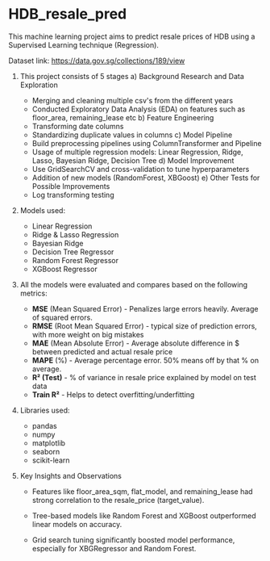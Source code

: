 # HDB_resale_pred
This machine learning project aims to predict resale prices of HDB using a Supervised Learning technique (Regression).

Dataset link: https://data.gov.sg/collections/189/view

1. This project consists of 5 stages 
  a) Background Research and Data Exploration
    - Merging and cleaning multiple csv's from the different years
    - Conducted Exploratory Data Analysis (EDA) on features such as floor_area, remaining_lease etc 
  b) Feature Engineering
    - Transforming date columns
    - Standardizing duplicate values in columns 
  c) Model Pipeline
    - Build preprocessing pipelines using ColumnTransformer and Pipeline
    - Usage of multiple regression models: Linear Regression, Ridge, Lasso, Bayesian Ridge, Decision Tree
  d) Model Improvement
    - Use GridSearchCV and cross-validation to tune hyperparameters
    - Addition of new models (RandomForest, XBGoost)
  e) Other Tests for Possible Improvements
    - Log transforming testing
  
2. Models used:
   - Linear Regression
   - Ridge & Lasso Regression
   - Bayesian Ridge
   - Decision Tree Regressor
   - Random Forest Regressor
   - XGBoost Regressor

3. All the models were evaluated and compares based on the following metrics: 
   - **MSE** (Mean Squared Error) - Penalizes large errors heavily. Average of squared errors.  
   - **RMSE** (Root Mean Squared Error) - typical size of prediction errors, with more weight on big mistakes 
   - **MAE** (Mean Absolute Error) - Average absolute difference in $ between predicted and actual resale price 
   - **MAPE** (%) - Average percentage error. 50% means off by that % on average. 
   - **R² (Test)** - % of variance in resale price explained by model on test data 
   - **Train R²** - Helps to detect overfitting/underfitting     

4. Libraries used:
   - pandas
   - numpy 
   - matplotlib
   - seaborn
   - scikit-learn

 5. Key Insights and Observations
    - Features like floor_area_sqm, flat_model, and remaining_lease had        strong correlation to the resale_price (target_value).

    - Tree-based models like Random Forest and XGBoost outperformed     
      linear models on accuracy.

    - Grid search tuning significantly boosted model performance,               especially for XBGRegressor and Random Forest.  



